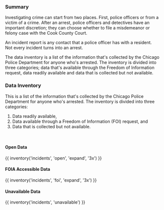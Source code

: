 ### Summary
Investigating crime can start from two places. First, police officers or from a victim of a crime. After an arrest, police officers and detectives have an important discretion; they can choose whether to file a misdemeanor or felony case with the Cook County Court. 

An incident report is any contact that a police officer has with a resident. Not every incident turns into an arrest. 

The data inventory is a list of the information that's collected by the Chicago Police Department for anyone who's arrested. The inventory is divided into three categories; data that's available through the Freedom of Information request, data readily available and data that is collected but not available.

### Data Inventory

This is a list of the information that's collected by the Chicago Police Department for anyone who's arrested. The inventory is divided into three categories:
<ol>
  <li>Data readily available,</li>
  <li>Data available through a Freedom of Information (FOI) request, and</li>
  <li>Data that is collected but not available.</li>
</ol>
<br>

#### Open Data

{{ inventory('incidents', 'open', 'expand', '3x') }}

#### FOIA Accessible Data

{{ inventory('incidents', 'foi', 'expand', '3x') }}

#### Unavailable Data

{{ inventory('incidents', 'unavailable') }}
